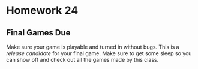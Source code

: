 Homework 24
=====================
Final Games Due
---------------------

Make sure your game is playable and turned in without bugs.  This is a *release candidate* for your final game.  Make sure to get some sleep so you can show off and check out all the games made by this class.

